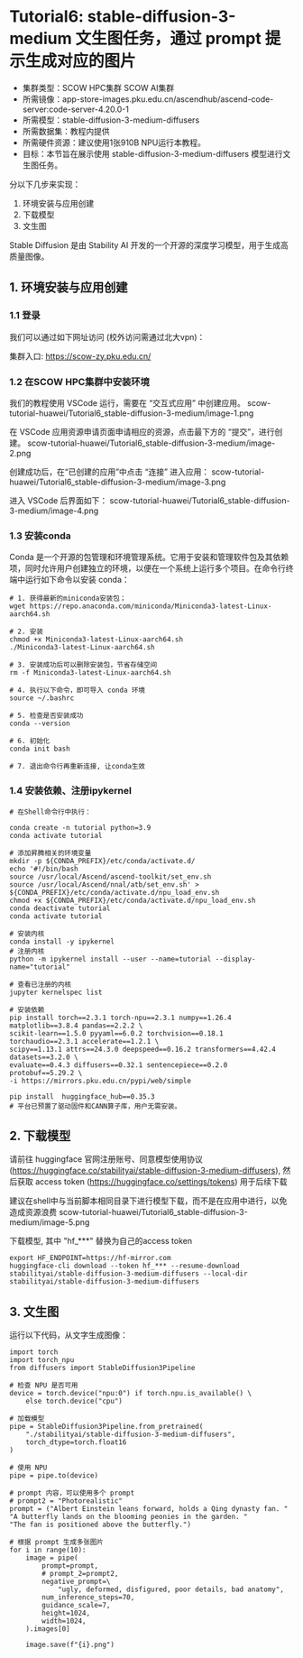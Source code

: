 # Tutorial6: stable-diffusion-3-medium 文生图任务，通过 prompt 提示生成对应的图片

* 集群类型：SCOW HPC集群 SCOW AI集群
* 所需镜像：app-store-images.pku.edu.cn/ascendhub/ascend-code-server:code-server-4.20.0-1
* 所需模型：stable-diffusion-3-medium-diffusers
* 所需数据集：教程内提供
* 所需硬件资源：建议使用1张910B NPU运行本教程。
* 目标：本节旨在展示使用 stable-diffusion-3-medium-diffusers 模型进行文生图任务。

分以下几步来实现：
1. 环境安装与应用创建
2. 下载模型
3. 文生图

Stable Diffusion 是由 Stability AI 开发的一个开源的深度学习模型，用于生成高质量图像。

## 1. 环境安装与应用创建
### 1.1 登录
我们可以通过如下网址访问 (校外访问需通过北大vpn)：

集群入口: https://scow-zy.pku.edu.cn/

### 1.2 在SCOW HPC集群中安装环境

我们的教程使用 VSCode 运行，需要在 “交互式应用” 中创建应用。
scow-tutorial-huawei/Tutorial6_stable-diffusion-3-medium/image-1.png

在 VSCode 应用资源申请页面申请相应的资源，点击最下方的 “提交”，进行创建。
scow-tutorial-huawei/Tutorial6_stable-diffusion-3-medium/image-2.png

创建成功后，在“已创建的应用”中点击 “连接” 进入应用：
scow-tutorial-huawei/Tutorial6_stable-diffusion-3-medium/image-3.png

进入 VSCode 后界面如下：
scow-tutorial-huawei/Tutorial6_stable-diffusion-3-medium/image-4.png

### 1.3 安装conda
Conda 是一个开源的包管理和环境管理系统。它用于安装和管理软件包及其依赖项，同时允许用户创建独立的环境，以便在一个系统上运行多个项目。在命令行终端中运行如下命令以安装 conda：
```
# 1. 获得最新的miniconda安装包；
wget https://repo.anaconda.com/miniconda/Miniconda3-latest-Linux-aarch64.sh

# 2. 安装
chmod +x Miniconda3-latest-Linux-aarch64.sh
./Miniconda3-latest-Linux-aarch64.sh

# 3. 安装成功后可以删除安装包，节省存储空间
rm -f Miniconda3-latest-Linux-aarch64.sh

# 4. 执行以下命令，即可导入 conda 环境
source ~/.bashrc

# 5. 检查是否安装成功
conda --version

# 6. 初始化
conda init bash

# 7. 退出命令行再重新连接, 让conda生效
```

### 1.4 安装依赖、注册ipykernel
```
# 在Shell命令行中执行：

conda create -n tutorial python=3.9
conda activate tutorial

# 添加昇腾相关的环境变量
mkdir -p ${CONDA_PREFIX}/etc/conda/activate.d/
echo '#!/bin/bash
source /usr/local/Ascend/ascend-toolkit/set_env.sh
source /usr/local/Ascend/nnal/atb/set_env.sh' > ${CONDA_PREFIX}/etc/conda/activate.d/npu_load_env.sh
chmod +x ${CONDA_PREFIX}/etc/conda/activate.d/npu_load_env.sh
conda deactivate tutorial
conda activate tutorial

# 安装内核
conda install -y ipykernel
# 注册内核
python -m ipykernel install --user --name=tutorial --display-name="tutorial"

# 查看已注册的内核
jupyter kernelspec list

# 安装依赖
pip install torch==2.3.1 torch-npu==2.3.1 numpy==1.26.4 matplotlib==3.8.4 pandas==2.2.2 \
scikit-learn==1.5.0 pyyaml==6.0.2 torchvision==0.18.1 torchaudio==2.3.1 accelerate==1.2.1 \
scipy==1.13.1 attrs==24.3.0 deepspeed==0.16.2 transformers==4.42.4 datasets==3.2.0 \
evaluate==0.4.3 diffusers==0.32.1 sentencepiece==0.2.0 protobuf==5.29.2 \
-i https://mirrors.pku.edu.cn/pypi/web/simple

pip install  huggingface_hub==0.35.3 
# 平台已预置了驱动固件和CANN算子库，用户无需安装。
```
## 2. 下载模型
请前往 huggingface 官网注册账号、同意模型使用协议 (https://huggingface.co/stabilityai/stable-diffusion-3-medium-diffusers), 然后获取 access token (https://huggingface.co/settings/tokens) 用于后续下载

建议在shell中与当前脚本相同目录下进行模型下载，而不是在应用中进行，以免造成资源浪费
scow-tutorial-huawei/Tutorial6_stable-diffusion-3-medium/image-5.png

下载模型, 其中 "hf_***" 替换为自己的access token
```
export HF_ENDPOINT=https://hf-mirror.com
huggingface-cli download --token hf_*** --resume-download stabilityai/stable-diffusion-3-medium-diffusers --local-dir stabilityai/stable-diffusion-3-medium-diffusers
```

## 3. 文生图

运行以下代码，从文字生成图像：
```
import torch
import torch_npu
from diffusers import StableDiffusion3Pipeline

# 检查 NPU 是否可用
device = torch.device("npu:0") if torch.npu.is_available() \
    else torch.device("cpu")

# 加载模型
pipe = StableDiffusion3Pipeline.from_pretrained(
    "./stabilityai/stable-diffusion-3-medium-diffusers", 
    torch_dtype=torch.float16
)

# 使用 NPU
pipe = pipe.to(device)

# prompt 内容，可以使用多个 prompt
# prompt2 = "Photorealistic"
prompt = ("Albert Einstein leans forward, holds a Qing dynasty fan. "
"A butterfly lands on the blooming peonies in the garden. "
"The fan is positioned above the butterfly.")

# 根据 prompt 生成多张图片
for i in range(10):
    image = pipe(
        prompt=prompt,
        # prompt_2=prompt2,
        negative_prompt=\
            "ugly, deformed, disfigured, poor details, bad anatomy",
        num_inference_steps=70,
        guidance_scale=7,
        height=1024,
        width=1024,
    ).images[0]

    image.save(f"{i}.png")
```

